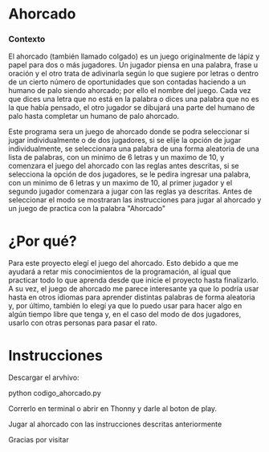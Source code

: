 # Ahorcado
### Contexto
El ahorcado (también llamado colgado) es un juego originalmente de lápiz y papel para dos o más jugadores. Un jugador piensa en una palabra, frase u oración y el otro trata de adivinarla según lo que sugiere por letras o dentro de un cierto número de oportunidades que son contadas haciendo a un humano de palo siendo ahorcado; por ello el nombre del juego. Cada vez que dices una letra que no está en la palabra o dices una palabra que no es la que había pensado, el otro jugador se dibujará una parte del humano de palo hasta completar un humano de palo ahorcado.

Este programa sera un juego de ahorcado donde se podra seleccionar si jugar individualmente o de dos jugadores, si se elije la opción de jugar individualmente, se seleccionara una palabra de una forma aleatoria de una lista de palabras, con un minimo de 6 letras y un maximo de 10, y comenzara el juego del ahorcado con las reglas antes descritas, si se selecciona la opción de dos jugadores, se le pedira ingresar una palabra, con un minimo de 6 letras y un maximo de 10, al primer jugador y el segundo jugador comenzara a jugar con las reglas ya descritas. Antes de seleccionar el modo se mostraran las instrucciones para jugar al ahorcado y un juego de practica con la palabra "Ahorcado"

# ¿Por qué?
Para este proyecto elegí el juego del ahorcado. Esto debido a que me ayudará a retar mis conocimientos de la programación, al igual que practicar todo lo que aprenda desde que inicie el proyecto hasta finalizarlo. A su vez, el juego de ahorcado me parece interesante ya que lo podría usar hasta en otros idiomas para aprender distintas palabras de forma aleatoria y, por último, también lo elegí ya que lo puedo usar para hacer algo en algún tiempo libre que tenga y, en el caso del modo de dos jugadores, usarlo con otras personas para pasar el rato.

# Instrucciones
Descargar el arvhivo:

python codigo_ahorcado.py

Correrlo en terminal o abrir en Thonny y darle al boton de play.

Jugar al ahorcado con las instrucciones descritas anteriormente

Gracias por visitar
